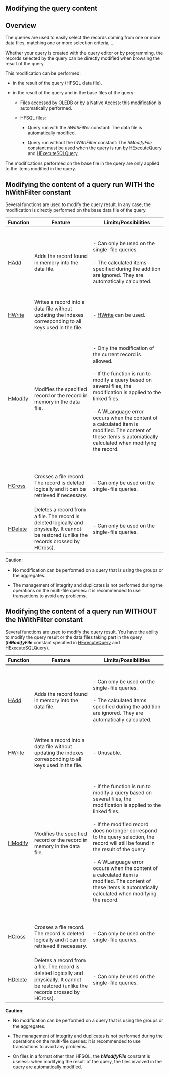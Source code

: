 
## Modifying the query content 
			



<a name="NOTE1"></a>
<a name="NOTE1_1"></a>


## Overview
<a name="overview_ELTTEXTE000206"></a>
The queries are used to easily select the records coming from one or more data files, matching one or more selection criteria, ...

Whether your query is created with the query editor or by programming, the records selected by the query can be directly modified when browsing the result of the query.

This modification can be performed:

- in the result of the query (HFSQL data file).

- in the result of the query and in the base files of the query:

	- Files accessed by OLEDB or by a Native Access: this modification is automatically performed.

	- HFSQL files:

		- Query run with the *hWithFilter* constant: The data file is automatically modified.

		- Query run without the *hWithFilter* constant: The *hModifyFile* constant must be used when the query is run by [HExecuteQuery](../WDLang4/3044080.md) and [HExecuteSQLQuery](../WDLang4/3044084.md).





The modifications performed on the base file in the query are only applied to the items modified in the query.



<a name="NOTE2"></a>
<a name="NOTE2_1"></a>


## Modifying the content of a query run WITH the hWithFilter constant
<a name="modifying_the_content_query_run_with_the_hwithfilter_constant_ELTTEXTE000236"></a>
Several functions are used to modify the query result. In any case, the modification is directly performed on the base data file of the query.

| Function | Feature | Limits/Possibilities |
| --- | --- | --- |
| [HAdd](../WDLang4/3044147.md) | Adds the record found in memory into the data file. | <br><br>- Can only be used on the single-file queries.<br><br>- The calculated items specified during the addition are ignored. They are automatically calculated.<br><br><br> |
| [HWrite](../WDLang4/3044092.md) | Writes a record into a data file without updating the indexes corresponding to all keys used in the file. | <br><br>- [HWrite](../WDLang4/3044092.md) can be used.<br><br><br> |
| [HModify](../WDLang4/3044042.md) | Modifies the specified record or the record in memory in the data file. | <br><br>- Only the modification of the current record is allowed.<br><br>- If the function is run to modify a query based on several files, the modification is applied to the linked files.<br><br>- A WLanguage error occurs when the content of a calculated item is modified. The content of these items is automatically calculated when modifying the record.<br><br><br> |
| [HCross](../WDLang4/3044121.md) | Crosses a file record. The record is deleted logically and it can be retrieved if necessary. | <br><br>- Can only be used on the single-file queries.<br><br><br> |
| [HDelete](../WDLang4/3044018.md) | Deletes a record from a file. The record is deleted logically and physically. It cannot be restored (unlike the records crossed by HCross). | <br><br>- Can only be used on the single-file queries.<br><br><br> |

Caution:

- No modification can be performed on a query that is using the groups or the aggregates.

- The management of integrity and duplicates is not performed during the operations on the multi-file queries: it is recommended to use transactions to avoid any problems.




<a name="NOTE3"></a>
<a name="NOTE3_1"></a>


## Modifying the content of a query run WITHOUT the hWithFilter constant
<a name="modifying_the_content_query_run_without_the_hwithfilter_constant_ELTTEXTE000260"></a>
Several functions are used to modify the query result. You have the ability to modify the query result or the data files taking part in the query (***hModifyFile*** constant specified in [HExecuteQuery](../WDLang4/3044080.md) and [HExecuteSQLQuery](../WDLang4/3044084.md)).

| Function | Feature | Limits/Possibilities |
| --- | --- | --- |
| [HAdd](../WDLang4/3044147.md) | Adds the record found in memory into the data file. | <br><br>- Can only be used on the single-file queries.<br><br>- The calculated items specified during the addition are ignored. They are automatically calculated.<br><br><br> |
| [HWrite](../WDLang4/3044092.md) | Writes a record into a data file without updating the indexes corresponding to all keys used in the file. | <br><br>- Unusable.<br><br><br> |
| [HModify](../WDLang4/3044042.md) | Modifies the specified record or the record in memory in the data file. | <br><br>- If the function is run to modify a query based on several files, the modification is applied to the linked files.<br><br>- If the modified record does no longer correspond to the query selection, the record will still be found in the result of the query<br><br>- A WLanguage error occurs when the content of a calculated item is modified. The content of these items is automatically calculated when modifying the record.<br><br><br> |
| [HCross](../WDLang4/3044121.md) | Crosses a file record. The record is deleted logically and it can be retrieved if necessary. | <br><br>- Can only be used on the single-file queries.<br><br><br> |
| [HDelete](../WDLang4/3044018.md) | Deletes a record from a file. The record is deleted logically and physically. It cannot be restored (unlike the records crossed by HCross). | <br><br>- Can only be used on the single-file queries.<br><br><br> |

**Caution**: 

- No modification can be performed on a query that is using the groups or the aggregates.

- The management of integrity and duplicates is not performed during the operations on the multi-file queries: it is recommended to use transactions to avoid any problems.

- On files in a format other than HFSQL, the ***hModifyFile*** constant is useless: when modifying the result of the query, the files involved in the query are automatically modified.





